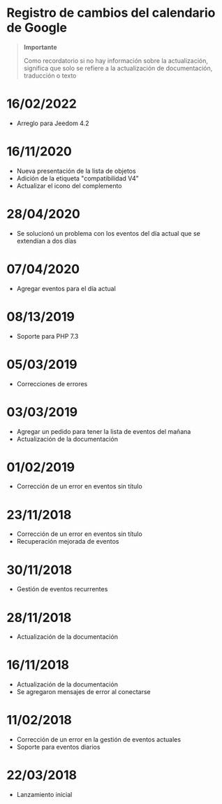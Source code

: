 # Registro de cambios del calendario de Google

>**Importante**
>
>Como recordatorio si no hay información sobre la actualización, significa que solo se refiere a la actualización de documentación, traducción o texto

# 16/02/2022

- Arreglo para Jeedom 4.2

# 16/11/2020

- Nueva presentación de la lista de objetos
- Adición de la etiqueta "compatibilidad V4"
- Actualizar el icono del complemento

# 28/04/2020

- Se solucionó un problema con los eventos del día actual que se extendían a dos días

# 07/04/2020

- Agregar eventos para el día actual

# 08/13/2019

- Soporte para PHP 7.3

# 05/03/2019

- Correcciones de errores

# 03/03/2019

- Agregar un pedido para tener la lista de eventos del mañana
- Actualización de la documentación

# 01/02/2019

- Corrección de un error en eventos sin título

# 23/11/2018

- Corrección de un error en eventos sin título
- Recuperación mejorada de eventos

# 30/11/2018

- Gestión de eventos recurrentes

# 28/11/2018

- Actualización de la documentación

# 16/11/2018

- Actualización de la documentación
- Se agregaron mensajes de error al conectarse

# 11/02/2018

- Corrección de un error en la gestión de eventos actuales
- Soporte para eventos diarios

# 22/03/2018

- Lanzamiento inicial
